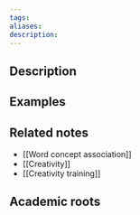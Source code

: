 ```yaml
---
tags: 
aliases: 
description:
---
```


## Description


## Examples 


## Related notes 
- [[Word concept association]]
- [[Creativity]]
- [[Creativity training]]
## Academic roots

